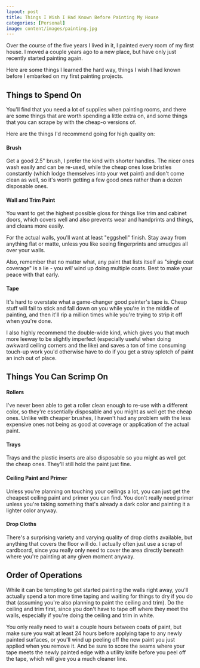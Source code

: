 ```yaml
---
layout: post
title: Things I Wish I Had Known Before Painting My House
categories: [Personal]
image: content/images/painting.jpg
---
```


Over the course of the five years I lived in it, I painted every room
of my first house. I moved a couple years ago to a new place, but have
only just recently started painting again.

Here are some things I learned the hard way, things I wish I had known
before I embarked on my first painting projects.

## Things to Spend On

You'll find that you need a lot of supplies when painting rooms, and there
are some things that are worth spending a little extra on, and some things
that you can scrape by with the cheap-o versions of.

Here are the things I'd recommend going for high quality on:

#### Brush
Get a good 2.5" brush, I prefer the kind with shorter handles. The nicer ones
wash easily and can be re-used, while the cheap ones lose bristles constantly 
(which lodge themselves into your wet paint) and don't come clean as well, so
it's worth getting a few good ones rather than a dozen disposable ones.

#### Wall and Trim Paint
You want to get the highest possible gloss for things like trim and cabinet doors,
which covers well and also prevents wear and handprints and things, and cleans more
easily.

For the actual walls, you'll want at least "eggshell" finish. Stay away from anything
flat or matte, unless you like seeing fingerprints and smudges all over your walls.

Also, remember that no matter what, any paint that lists itself as "single coat coverage" is a lie - you *will* wind up doing multiple coats. Best to make your peace with that early.

#### Tape
It's hard to overstate what a game-changer good painter's tape is. Cheap stuff will
fail to stick and fall down on you while you're in the middle of painting, and then
it'll rip a million times while you're trying to strip it off when you're done.

I also highly recommend the double-wide kind, which gives you that much more leeway
to be slightly imperfect (especially useful when doing awkward ceiling corners and the like) and saves a ton of time consuming touch-up work you'd otherwise have to do if you get a stray splotch of paint an inch out of place.

## Things You Can Scrimp On

#### Rollers
I've never been able to get a roller clean enough to re-use with a different color,
so they're essentially disposable and you might as well get the cheap ones. Unlike with cheaper brushes, I haven't had any problem with the less expensive ones not being as good at coverage or application of the actual paint.

#### Trays
Trays and the plastic inserts are also disposable so you might as well get the cheap ones. They'll still hold the paint just fine.

#### Ceiling Paint and Primer
Unless you're planning on touching your ceilings a lot, you can just get the cheapest
ceiling paint and primer you can find. You don't really need primer unless you're taking something that's already a dark color and painting it a lighter color anyway.

#### Drop Cloths
There's a surprising variety and varying quality of drop cloths available, but anything that covers the floor will do. I actually often just use a scrap of cardboard, since you really only need to cover the area directly beneath where you're painting at any given moment anyway.

## Order of Operations
While it can be tempting to get started painting the walls right away, you'll actually
spend a ton more time taping and waiting for things to dry if you do that (assuming you're also planning to paint the ceiling and trim). Do the ceiling and trim first, since you don't have to tape off where they meet the walls, especially if you're doing
the ceiling and trim in white.

You only really need to wait a couple hours between coats of paint, but make sure you
wait at least 24 hours before applying tape to any newly painted surfaces, or you'll wind up peeling off the new paint you just applied when  you remove it. And be sure to score the seams where your tape meets the newly painted edge with a utility knife before you peel off the tape, which will give you a much cleaner line.